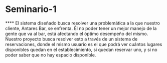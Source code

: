 # Seminario-1

**** El sistema diseñado busca resolver una problemática a la que nuestro cliente, Antares Bar, se enfrenta. Él no poder tener un mejor manejo de la gente que va al bar, está afectando el óptimo desempeño del mismo.
Nuestro proyecto busca resolver esto a través de un sistema de reservaciones, donde  el mismo  usuario es el que podrá ver cuántos lugares disponibles quedan en el establecimiento, si quedan reservar uno, y si no poder saber que no hay espacio disponible.

